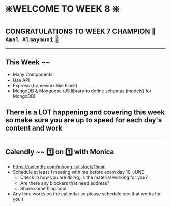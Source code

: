 # :sparkle:WELCOME TO WEEK 8 :sparkle:

## CONGRATULATIONS TO WEEK 7 CHAMPION :star2: `Amal Almaymuni` :star2:

---

## This Week ~~

- Many Components!
- Use API
- Express (framework like Flask)
- MongoDB & Mongoose (JS library to define schemas (models) for MongoDB)

## There is a LOT happening and covering this week so make sure you are up to speed for each day's content and work

---

## Calendly ~~ :one: on :one: with Monica

- https://calendly.com/mhong-fullstack/15min
- Schedule at least 1 meeting with me before exam day 10-JUNE
  - Check in how you are doing, is the material working for you?
  - Are there any blockers that need address?
  - Share something cool
- Any time works on the calendar so please schedule one that works for you (:
